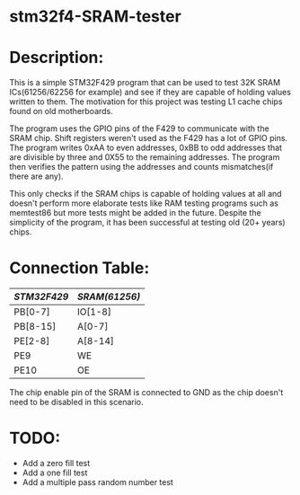 # stm32f4-SRAM-tester

<h1>Description:</h1>

This is a simple STM32F429 program that can be used to test 32K SRAM ICs(61256/62256 for example) and see if they are capable of holding values written to them. The motivation for this project was testing L1 cache chips found on old motherboards.

The program uses the GPIO pins of the F429 to communicate with the SRAM chip. Shift registers weren't used as the F429 has a lot of GPIO pins. The program writes 0xAA to even addresses, 0xBB to odd addresses that are divisible by three and 0X55 to the remaining addresses. The program then verifies the pattern using the addresses and counts mismatches(if there are any). 

This only checks if the SRAM chips is capable of holding values at all and doesn't perform more elaborate tests like RAM testing programs such as memtest86 but more tests might be added in the future. Despite the simplicity of the program, it has been successful at testing old (20+ years) chips. 

<h1>Connection Table:</h1>

*STM32F429* | *SRAM(61256)*
------------ | -------------
PB[0-7] | IO[1-8]
PB[8-15] | A[0-7]
PE[2-8] | A[8-14]
PE9 | WE
PE10 | OE

The chip enable pin of the SRAM is connected to GND as the chip doesn't need to be disabled in this scenario. 

<h1>TODO:</h1>

- Add a zero fill test
- Add a one fill test
- Add a multiple pass random number test
